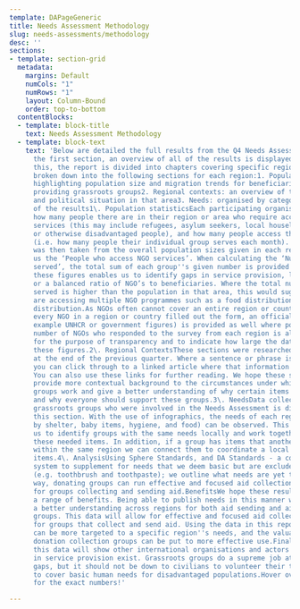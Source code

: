 ```yaml
---
template: DAPageGeneric
title: Needs Assessment Methodology
slug: needs-assessments/methodology
desc: ''
sections:
- template: section-grid
  metadata:
    margins: Default
    numCols: "1"
    numRows: "1"
    layout: Column-Bound
    order: top-to-bottom
  contentBlocks:
  - template: block-title
    text: Needs Assessment Methodology
  - template: block-text
    text: 'Below are detailed the full results from the Q4 Needs Assessment 2022.In
      the first section, an overview of all of the results is displayed. Following
      this, the report is divided into chapters covering specific regions, and then
      broken down into the following sections for each region:1. Population statistics:
      highlighting population size and migration trends for beneficiaries to service
      providing grassroots groups2. Regional contexts: an overview of the conditions
      and political situation in that area3. Needs: organised by category4. Analysis
      of the results1\. Population statisticsEach participating organisation was asked
      how many people there are in their region or area who require access to NGO
      services (this may include refugees, asylum seekers, local houseless people
      or otherwise disadvantaged people), and how many people access their services
      (i.e. how many people their individual group serves each month). The average
      was then taken from the overall population sizes given in each region to give
      us the ‘People who access NGO services’. When calculating the ‘Number of people
      served’, the total sum of each group''s given number is provided. Comparing
      these figures enables us to identify gaps in service provision, lack of capacity,
      or a balanced ratio of NGO’s to beneficiaries. Where the total number of people
      served is higher than the population in that area, this would suggest that individuals
      are accessing multiple NGO programmes such as a food distribution and a clothing
      distribution.As NGOs often cannot cover an entire region or country and not
      every NGO in a region or country filled out the form, an official figure (for
      example UNHCR or government figures) is provided as well where possible. The
      number of NGOs who responded to the survey from each region is also provided
      for the purpose of transparency and to indicate how large the data set is for
      these figures.2\. Regional ContextsThese sections were researched and written
      at the end of the previous quarter. Where a sentence or phrase is underlined,
      you can click through to a linked article where that information was found.
      You can also use these links for further reading. We hope these sections will
      provide more contextual background to the circumstances under which grassroots
      groups work and give a better understanding of why certain items are needed
      and why everyone should support these groups.3\. NeedsData collected from those
      grassroots groups who were involved in the Needs Assessment is displayed in
      this section. With the use of infographics, the needs of each region (categorised
      by shelter, baby items, hygiene, and food) can be observed. This data also enables
      us to identify groups with the same needs locally and work together to procure
      these needed items. In addition, if a group has items that another group needs
      within the same region we can connect them to coordinate a local transfer of
      items.4\. AnalysisUsing Sphere Standards, and DA Standards - a comparable standardised
      system to supplement for needs that we deem basic but are excluded by SPHERE
      (e.g. toothbrush and toothpaste); we outline what needs are yet to be met. This
      way, donating groups can run effective and focused aid collection and sourcing
      for groups collecting and sending aid.BenefitsWe hope these results will provide
      a range of benefits. Being able to publish needs in this manner will provide
      a better understanding across regions for both aid sending and aid receiving
      groups. This data will allow for effective and focused aid collection and sourcing
      for groups that collect and send aid. Using the data in this report, aid collections
      can be more targeted to a specific region''s needs, and the valuable time of
      donation collection groups can be put to more effective use.Finally, we hope
      this data will show other international organisations and actors where gaps
      in service provision exist. Grassroots groups do a supreme job at filling these
      gaps, but it should not be down to civilians to volunteer their time and money
      to cover basic human needs for disadvantaged populations.Hover over the graphs
      for the exact numbers!'

---
```


